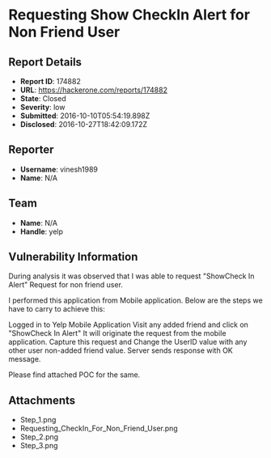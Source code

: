 # Requesting Show CheckIn Alert for Non Friend User

## Report Details
- **Report ID**: 174882
- **URL**: https://hackerone.com/reports/174882
- **State**: Closed
- **Severity**: low
- **Submitted**: 2016-10-10T05:54:19.898Z
- **Disclosed**: 2016-10-27T18:42:09.172Z

## Reporter
- **Username**: vinesh1989
- **Name**: N/A

## Team
- **Name**: N/A
- **Handle**: yelp

## Vulnerability Information
During analysis it was observed that I was able to request "ShowCheck In Alert" Request for non friend user.

I performed this application from Mobile application. Below are the steps we have to carry to achieve this:

Logged in to Yelp Mobile Application
Visit any added friend and click on "ShowCheck In Alert" 
It will originate the request from the mobile application. Capture this request and Change the UserID value with any other user non-added friend value. Server sends response with OK message.

Please find attached POC for the same.


## Attachments
- Step_1.png
- Requesting_CheckIn_For_Non_Friend_User.png
- Step_2.png
- Step_3.png
